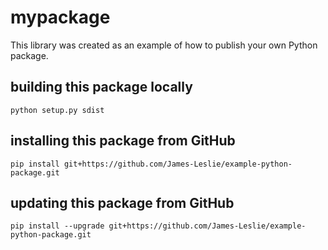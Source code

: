 # mypackage  
This library was created as an example of how to publish your own Python package.  

## building this package locally  
`python setup.py sdist`  

## installing this package from GitHub  
`pip install git+https://github.com/James-Leslie/example-python-package.git`  

## updating this package from GitHub  
`pip install --upgrade git+https://github.com/James-Leslie/example-python-package.git`  
